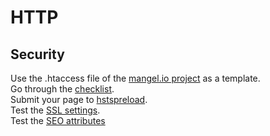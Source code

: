 # HTTP

## Security

Use the .htaccess file of the [mangel.io project](https://github.com/mangelio/web/blob/master/public/.htaccess) as a template.  
Go through the [checklist](https://gist.github.com/famoser/ff89bc491e923fa959e27c5a049f2c54).  
Submit your page to [hstspreload](https://hstspreload.org/).  
Test the [SSL settings](https://www.ssllabs.com/ssltest/analyze.htm).  
Test the [SEO attributes](https://varvy.com/)